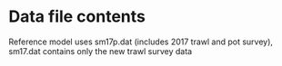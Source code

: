 # Data file contents
Reference model uses sm17p.dat (includes 2017 trawl and pot survey), sm17.dat contains only the new trawl survey data
